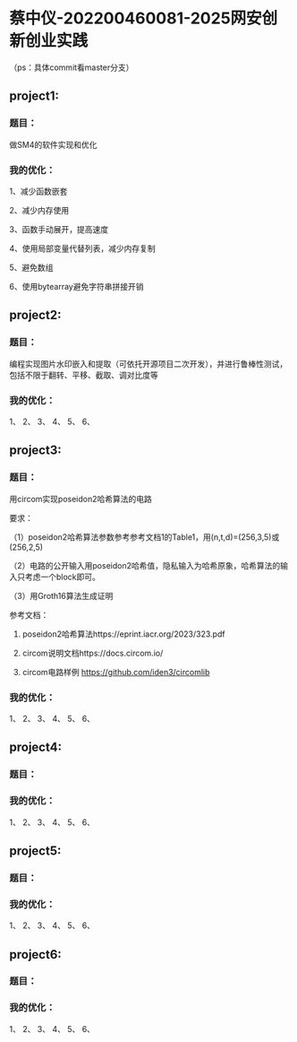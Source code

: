 # 蔡中仪-202200460081-2025网安创新创业实践
（ps：具体commit看master分支）
## project1:
### 题目：
做SM4的软件实现和优化
### 我的优化：

1、减少函数嵌套 

2、减少内存使用

3、函数手动展开，提高速度

4、使用局部变量代替列表，减少内存复制

5、避免数组

6、使用bytearray避免字符串拼接开销

## project2: 
### 题目：
编程实现图片水印嵌入和提取（可依托开源项目二次开发），并进行鲁棒性测试，包括不限于翻转、平移、截取、调对比度等
### 我的优化：
1、
2、
3、
4、
5、
6、

## project3: 
### 题目：
 用circom实现poseidon2哈希算法的电路
 
要求： 

 （1）poseidon2哈希算法参数参考参考文档1的Table1，用(n,t,d)=(256,3,5)或(256,2,5)
 
 （2）电路的公开输入用poseidon2哈希值，隐私输入为哈希原象，哈希算法的输入只考虑一个block即可。
 
 （3）用Groth16算法生成证明

参考文档：

1. poseidon2哈希算法https://eprint.iacr.org/2023/323.pdf
   
2. circom说明文档https://docs.circom.io/

3. circom电路样例 https://github.com/iden3/circomlib

### 我的优化：
1、
2、
3、
4、
5、
6、

## project4: 
### 题目：

### 我的优化：
1、
2、
3、
4、
5、
6、

## project5: 
### 题目：

### 我的优化：
1、
2、
3、
4、
5、
6、

## project6: 
### 题目：

### 我的优化：
1、
2、
3、
4、
5、
6、


